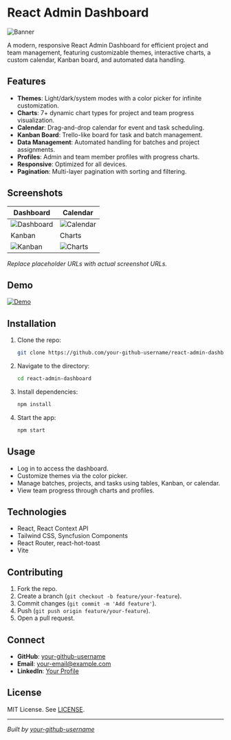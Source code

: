 # React Admin Dashboard

![Banner](https://via.placeholder.com/1200x400.png?text=React+Admin+Dashboard) <!-- Replace with actual banner URL -->

A modern, responsive React Admin Dashboard for efficient project and team management, featuring customizable themes, interactive charts, a custom calendar, Kanban board, and automated data handling.

## Features
- **Themes**: Light/dark/system modes with a color picker for infinite customization.
- **Charts**: 7+ dynamic chart types for project and team progress visualization.
- **Calendar**: Drag-and-drop calendar for event and task scheduling.
- **Kanban Board**: Trello-like board for task and batch management.
- **Data Management**: Automated handling for batches and project assignments.
- **Profiles**: Admin and team member profiles with progress charts.
- **Responsive**: Optimized for all devices.
- **Pagination**: Multi-layer pagination with sorting and filtering.

## Screenshots
| Dashboard | Calendar |
|-----------|----------|
| ![Dashboard](https://via.placeholder.com/400x300.png?text=Dashboard) | ![Calendar](https://via.placeholder.com/400x300.png?text=Calendar) |
| Kanban | Charts |
| ![Kanban](https://via.placeholder.com/400x300.png?text=Kanban) | ![Charts](https://via.placeholder.com/400x300.png?text=Charts) |

*Replace placeholder URLs with actual screenshot URLs.*

## Demo
[![Demo](https://img.shields.io/badge/Demo-Live-blue?style=for-the-badge)](https://your-demo-link.com) <!-- Replace with actual demo link -->

## Installation
1. Clone the repo:
   ```bash
   git clone https://github.com/your-github-username/react-admin-dashboard.git
   ```
2. Navigate to the directory:
   ```bash
   cd react-admin-dashboard
   ```
3. Install dependencies:
   ```bash
   npm install
   ```
4. Start the app:
   ```bash
   npm start
   ```

## Usage
- Log in to access the dashboard.
- Customize themes via the color picker.
- Manage batches, projects, and tasks using tables, Kanban, or calendar.
- View team progress through charts and profiles.

## Technologies
- React, React Context API
- Tailwind CSS, Syncfusion Components
- React Router, react-hot-toast
- Vite

## Contributing
1. Fork the repo.
2. Create a branch (`git checkout -b feature/your-feature`).
3. Commit changes (`git commit -m 'Add feature'`).
4. Push (`git push origin feature/your-feature`).
5. Open a pull request.

## Connect
- **GitHub**: [your-github-username](https://github.com/your-github-username) <!-- Replace with your GitHub profile -->
- **Email**: your-email@example.com <!-- Replace with your email -->
- **LinkedIn**: [Your Profile](https://linkedin.com/in/your-linkedin) <!-- Replace with your LinkedIn -->

## License
MIT License. See [LICENSE](LICENSE).

---

*Built by [your-github-username](https://github.com/your-github-username)*
